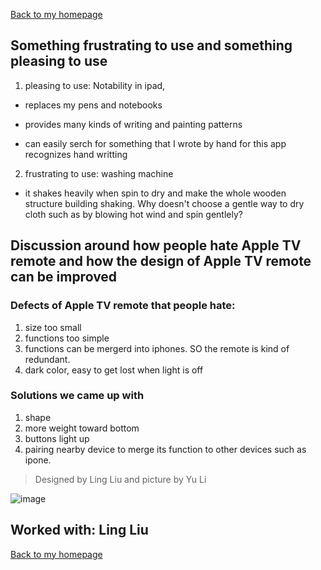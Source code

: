 [Back to my homepage](https://miaomiaosang.github.io/csci5839-YuLi9309/)

## Something frustrating to use and something pleasing to use
1. pleasing to use: Notability in ipad,

  - replaces my pens and notebooks
  
  - provides many kinds of writing and painting patterns
  
  - can easily serch for something that I wrote by hand for this app recognizes hand writting
  
2. frustrating to use: washing machine

  - it shakes heavily when spin to dry and make the whole wooden structure building shaking. Why doesn't choose a gentle way to dry cloth such as by blowing hot wind and spin gentlely?

## Discussion around how people hate Apple TV remote and how the design of Apple TV remote can be improved

### Defects of Apple TV remote that people hate:

1. size too small
2. functions too simple
3. functions can be mergerd into iphones. SO the remote is kind of redundant.
4. dark color, easy to get lost when light is off

### Solutions we came up with
1. shape
2. more weight toward bottom
3. buttons light up
4. pairing nearby device to merge its function to other devices such as ipone.

> Designed by Ling Liu and picture by Yu Li

![image](/csci5839-YuLi9309/picture/appleTVremoteAvacado.jpg)

## Worked with: Ling Liu

[Back to my homepage](https://miaomiaosang.github.io/csci5839-YuLi9309/)



